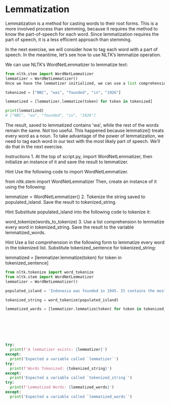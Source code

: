 # Lemmatization
Lemmatization is a method for casting words to their root forms. This is a more involved process than stemming, because it requires the method to know the part-of-speech for each word. Since lemmatization requires the part of speech, it is a less efficient approach than stemming.

In the next exercise, we will consider how to tag each word with a part of speech. In the meantime, let’s see how to use NLTK’s lemmatize operation.

We can use NLTK’s WordNetLemmatizer to lemmatize text:

```python
from nltk.stem import WordNetLemmatizer
lemmatizer = WordNetLemmatizer()
Once we have the lemmatizer initialized, we can use a list comprehension to apply the lemmatize operation to each word in a list:

tokenized = ["NBC", "was", "founded", "in", "1926"]

lemmatized = [lemmatizer.lemmatize(token) for token in tokenized]

print(lemmatized)
# ["NBC", "wa", "founded", "in", "1926"]
```
The result, saved to lemmatized contains 'wa', while the rest of the words remain the same. Not too useful. 
This happened because lemmatize() treats every word as a noun. To take advantage of the power of lemmatization, 
we need to tag each word in our text with the most likely part of speech. We’ll do that in the next exercise.

Instructions
1.
At the top of script.py, import WordNetLemmatizer, then initialize an instance of it and save the result to lemmatizer.


Hint
Use the following code to import WordNetLemmatizer.

from nltk.stem import WordNetLemmatizer
Then, create an instance of it using the following:

lemmatizer = WordNetLemmatizer()
2.
Tokenize the string saved to populated_island. Save the result to tokenized_string.


Hint
Substitute populated_island into the following code to tokenize it:

word_tokenize(words_to_tokenize)
3.
Use a list comprehension to lemmatize every word in tokenized_string. Save the result to the variable lemmatized_words.


Hint
Use a list comprehension in the following form to lemmatize every word in the tokenized list. Substitute tokenized_sentence for tokenized_string:

lemmatized = [lemmatizer.lemmatize(token) for token in tokenized_sentence]


```python
from nltk.tokenize import word_tokenize
from nltk.stem import WordNetLemmatizer
lemmatizer = WordNetLemmatizer()

populated_island = 'Indonesia was founded in 1945. It contains the most populated island in the world, Java, with over 140 million people.'

tokenized_string = word_tokenize(populated_island)

lemmatized_words = [lemmatizer.lemmatize(token) for token in tokenized_string]







try:
  print(f'A lemmatizer exists: {lemmatizer}')
except:
  print('Expected a variable called `lemmatizer`')
try:
  print(f'Words Tokenized: {tokenized_string}')
except:
  print('Expected a variable called `tokenized_string`')
try:
  print(f'Lemmatized Words: {lemmatized_words}')
except:
  print('Expected a variable called `lemmatized_words`')
  
